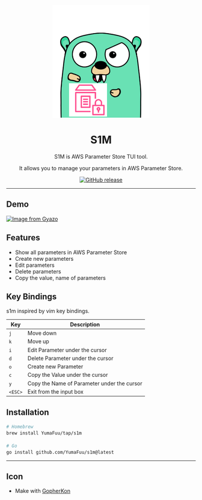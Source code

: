 <div align="center">
<img height="300" alt="s1m logo" src="https://raw.githubusercontent.com/yumafuu/s1m/main/.github/assets/gopher.png">

# S1M

S1M is AWS Parameter Store TUI tool.

It allows you to manage your parameters in AWS Parameter Store.

[![GitHub release](https://img.shields.io/github/v/release/yumafuu/s1m)]()

</div>

---

## Demo
<a href="https://gyazo.com/9514c095dfdbb9453a3077eadf7742c9"><img
    src="https://i.gyazo.com/9514c095dfdbb9453a3077eadf7742c9.gif"
    alt="Image from Gyazo"
    width="800"
/></a>

## Features

* Show all parameters in AWS Parameter Store
* Create new parameters
* Edit parameters
* Delete parameters
* Copy the value, name of parameters


## Key Bindings

s1m inspired by vim key bindings.

| Key     | Description                                 |
|---------|---------------------------------------------|
| `j`     | Move down                                   |
| `k`     | Move up                                     |
| `i`     | Edit Parameter under the cursor             |
| `d`     | Delete Parameter under the cursor           |
| `o`     | Create new Parameter                        |
| `c`     | Copy the Value under the cursor             |
| `y`     | Copy the Name of Parameter under the cursor |
| `<ESC>` | Exit from the input box                     |


## Installation

```bash
# Homebrew
brew install YumaFuu/tap/s1m

# Go
go install github.com/YumaFuu/s1m@latest
```

---

## Icon

- Make with [GopherKon](https://www.quasilyte.dev/gopherkon/)
